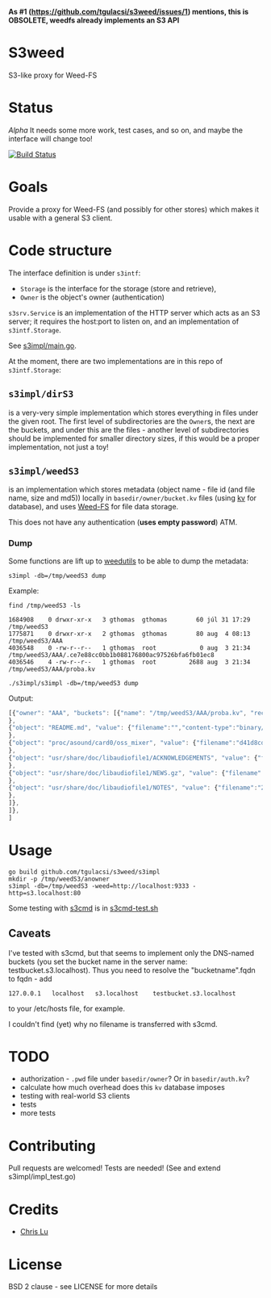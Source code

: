 **As #1 (https://github.com/tgulacsi/s3weed/issues/1) mentions, this is OBSOLETE, weedfs already implements an S3 API**

# S3weed
S3-like proxy for Weed-FS

# Status

*Alpha*
It needs some more work, test cases, and so on, and maybe the interface will change too!

[![Build Status](https://travis-ci.org/tgulacsi/s3weed.png)](https://travis-ci.org/tgulacsi/s3weed)

# Goals

Provide a proxy for Weed-FS (and possibly for other stores) which makes
it usable with a general S3 client.

# Code structure
The interface definition is under `s3intf`:

* `Storage` is the interface for the storage (store and retrieve),
* `Owner` is the object's owner (authentication)

`s3srv.Service` is an implementation of the HTTP server which acts as an S3 server;
it requires the host:port to listen on, and an implementation of `s3intf.Storage`.

See [s3impl/main.go](s3impl/main.go).

At the moment, there are two implementations are in this repo of `s3intf.Storage`:

## `s3impl/dirS3`
is a very-very simple implementation which stores everything
in files under the given root. The first level of subdirectories are the `Owner`s,
the next are the buckets, and under this are the files -
another level of subdirectories should be implemented for smaller directory
sizes, if this would be a proper implementation, not just a toy!

## `s3impl/weedS3`
is an implementation which stores metadata
(object name - file id (and file name, size and md5)) locally in
`basedir/owner/bucket.kv` files (using [kv](https://github.com/cznic/kv) for database),
and uses [Weed-FS](https://code.google.com/p/weed-fs) for file data storage.

This does not have any authentication (**uses empty password**) ATM.

### Dump
Some functions are lift up to [weedutils](s3impl/weedS3/weedutils) to be able
to dump the metadata:

    s3impl -db=/tmp/weedS3 dump

Example:

    find /tmp/weedS3 -ls
```
1684908    0 drwxr-xr-x   3 gthomas  gthomas        60 júl 31 17:29 /tmp/weedS3
1775871    0 drwxr-xr-x   2 gthomas  gthomas        80 aug  4 08:13 /tmp/weedS3/AAA
4036548    0 -rw-r--r--   1 gthomas  root            0 aug  3 21:34 /tmp/weedS3/AAA/.ce7e88cc0bb1b088176800ac97526bfa6fb01ec8
4036546    4 -rw-r--r--   1 gthomas  root         2688 aug  3 21:34 /tmp/weedS3/AAA/proba.kv
```

    ./s3impl/s3impl -db=/tmp/weedS3 dump
Output:

```javascript
[{"owner": "AAA", "buckets": [{"name": "/tmp/weedS3/AAA/proba.kv", "records": [{"object": "LICENSE", "value": {"filename":"","content-type":"binary/octet-stream","fid":"4,2722ed69c86a","created":"2013-08-03T07:36:38.108498712+02:00","size":1289,"md5":null}
},
{"object": "README.md", "value": {"filename":"","content-type":"binary/octet-stream","fid":"7,2723a1d7810f","created":"2013-08-03T10:08:52.744667642+02:00","size":830,"md5":null}
},
{"object": "proc/asound/card0/oss_mixer", "value": {"filename":"d41d8cd98f00b204e9800998ecf8427e","content-type":"binary/octet-stream","fid":"3,c35443c5be00","created":"2013-08-04T08:27:05.607300512+02:00","size":830,"md5":"1B2M2Y8AsgTpgAmY7PhCfg=="}
},
{"object": "usr/share/doc/libaudiofile1/ACKNOWLEDGEMENTS", "value": {"filename":"ee367eb080d6c52af0de2c2f2996dcf9","content-type":"binary/octet-stream","fid":"4,c3e3e53d845c","created":"2013-08-04T08:30:00.448380137+02:00","size":631,"md5":"7jZ+sIDWxSrw3iwvKZbc+Q=="}
},
{"object": "usr/share/doc/libaudiofile1/NEWS.gz", "value": {"filename":"c3aabdd7b37ca18993a3129666be3902","content-type":"binary/octet-stream","fid":"5,c3de130a5414","created":"2013-08-04T08:29:59.367915855+02:00","size":835,"md5":"w6q917N8oYmToxKWZr45Ag=="}
},
{"object": "usr/share/doc/libaudiofile1/NOTES", "value": {"filename":"254d7ea4d66701481e7064464c1f7af5","content-type":"binary/octet-stream","fid":"3,c3e222956fd1","created":"2013-08-04T08:30:00.235051529+02:00","size":1371,"md5":"JU1+pNZnAUgecGRGTB969Q=="}
},
]},
]},
]
```

# Usage

    go build github.com/tgulacsi/s3weed/s3impl
    mkdir -p /tmp/weedS3/anowner
    s3impl -db=/tmp/weedS3 -weed=http://localhost:9333 -http=s3.localhost:80

  Some testing with [s3cmd](http://s3tools.org/s3cmd) is in
  [s3cmd-test.sh](s3cmd-test.sh)

## Caveats
I've tested with s3cmd, but that seems to implement only the DNS-named buckets
(you set the bucket name in the server name: testbucket.s3.localhost).
Thus you need to resolve the "bucketname".fqdn to fqdn - add

    127.0.0.1   localhost   s3.localhost    testbucket.s3.localhost

to your /etc/hosts file, for example.

I couldn't find (yet) why no filename is transferred with s3cmd.

# TODO

  * authorization - `.pwd` file under `basedir/owner`? Or in `basedir/auth.kv`?
  * calculate how much overhead does this `kv` database imposes
  * testing with real-world S3 clients
  * tests
  * more tests

# Contributing

Pull requests are welcomed!
Tests are needed! (See and extend s3impl/impl_test.go)

# Credits
  * [Chris Lu](http://code.google.com/u/114794436895060361581/)

# License

BSD 2 clause - see LICENSE for more details
